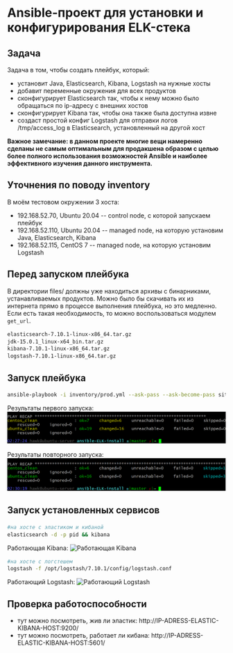 # Ansible-проект для установки и конфигурирования ELK-стека

## Задача
Задача в том, чтобы создать плейбук, который:
* установит Java, Elasticsearch, Kibana, Logstash на нужные хосты
* добавит переменные окружения для всех продуктов
* сконфигурирует Elasticsearch так, чтобы к нему можно было обращаться по ip-адресу с внешних хостов
* сконфигурирует Kibana так, чтобы она также была доступна извне
* создаст простой конфиг Logstash для отправки логов /tmp/access_log в Elasticsearch, установленный на другой хост

**Важное замечание: в данном проекте многие вещи намеренно сделаны не самым оптимальным для продакшена образом с целью более полного использования возможностей Ansible и наиболее эффективного изучения данного инструмента.**

## Уточнения по поводу inventory
В моём тестовом окружении 3 хоста:
* 192.168.52.70, Ubuntu 20.04 -- control node, с которой запускаем плейбук
* 192.168.52.110, Ubuntu 20.04 -- managed node, на которую установим Java, Elasticsearch, Kibana
* 192.168.52.115, CentOS 7 -- managed node, на которую установим Logstash

## Перед запуском плейбука
В директории files/ должны уже находиться архивы с бинарниками, устанавливаемых продуктов.
Можно было бы скачивать их из интернета прямо в процессе выполнения плейбука, но это медленно. Если есть такая необходимость, то можно воспользоваться модулем `get_url`.

```bash
elasticsearch-7.10.1-linux-x86_64.tar.gz
jdk-15.0.1_linux-x64_bin.tar.gz
kibana-7.10.1-linux-x86_64.tar.gz
logstash-7.10.1-linux-x86_64.tar.gz
```

## Запуск плейбука

```bash
ansible-playbook -i inventory/prod.yml --ask-pass --ask-become-pass site.yml
```
Результаты первого запуска:
![Результаты первого запуска](https://raw.githubusercontent.com/OlegAnanyev/ansible-ELK-install/master/screenshots/first_run.png)

Результаты повторного запуска:
![Результаты повторного запуска](https://raw.githubusercontent.com/OlegAnanyev/ansible-ELK-install/master/screenshots/second_run.png)

## Запуск установленных сервисов

```bash
#на хосте с эластиком и кибаной
elasticsearch -d -p pid && kibana
```
Работающая Kibana:
![Работающая Kibana](https://raw.githubusercontent.com/OlegAnanyev/ansible-ELK-install/master/screenshots/kibana_working.png)

```bash
#на хосте с логстешем
logstash -f /opt/logstash/7.10.1/config/logstash.conf
```

Работающий Logstash:
![Работающий Logstash](https://raw.githubusercontent.com/OlegAnanyev/ansible-ELK-install/master/screenshots/logstash_working.png)

## Проверка работоспособности
* тут можно посмотреть, жив ли эластик: http://IP-ADRESS-ELASTIC-KIBANA-HOST:9200/
* тут можно посмотреть, работает ли кибана: http://IP-ADRESS-ELASTIC-KIBANA-HOST:5601/
